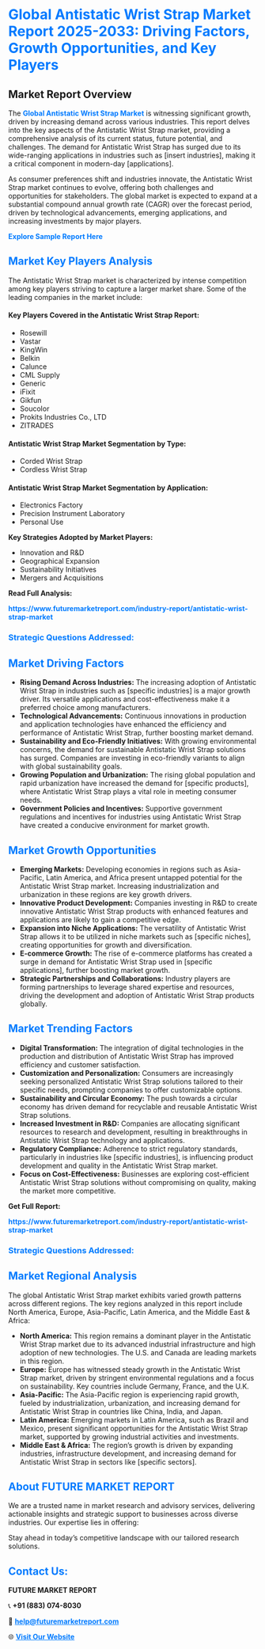 <h1 style="color: #007BFF;">Global Antistatic Wrist Strap Market Report 2025-2033: Driving Factors, Growth Opportunities, and Key Players</h1>

<section id="overview">
<h2>Market Report Overview</h2>
<p>The <a href="https://www.futuremarketreport.com/industry-report/antistatic-wrist-strap-market" style="color: #007BFF; text-decoration: none;"><strong>Global Antistatic Wrist Strap Market</strong></a> is witnessing significant growth, driven by increasing demand across various industries. This report delves into the key aspects of the Antistatic Wrist Strap market, providing a comprehensive analysis of its current status, future potential, and challenges. The demand for Antistatic Wrist Strap has surged due to its wide-ranging applications in industries such as [insert industries], making it a critical component in modern-day [applications].</p>
<p>As consumer preferences shift and industries innovate, the Antistatic Wrist Strap market continues to evolve, offering both challenges and opportunities for stakeholders. The global market is expected to expand at a substantial compound annual growth rate (CAGR) over the forecast period, driven by technological advancements, emerging applications, and increasing investments by major players.</p>
</section>

<section id="overview">
<p><a href="https://www.futuremarketreport.com/request-sample/reportId=57880" style="color: #007BFF; text-decoration: none;"><strong>Explore Sample Report Here</strong></a></p>
</section>

<section id="key-players">
<h2 style="color: #007BFF;">Market Key Players Analysis</h2>
<p>The Antistatic Wrist Strap market is characterized by intense competition among key players striving to capture a larger market share. Some of the leading companies in the market include:</p>
<h4>Key Players Covered in the Antistatic Wrist Strap Report:</h4>
<ul><li>Rosewill</li><li>Vastar</li><li>KingWin</li><li>Belkin</li><li>Calunce</li><li>CML Supply</li><li>Generic</li><li>iFixit</li><li>Gikfun</li><li>Soucolor</li><li>Prokits Industries Co., LTD</li><li>ZITRADES</li></ul>
<h4>Antistatic Wrist Strap Market Segmentation by Type:</h4>
<ul><li>Corded Wrist Strap</li><li>Cordless Wrist Strap</li></ul>

<h4>Antistatic Wrist Strap Market Segmentation by Application:</h4>
<ul><li>Electronics Factory</li><li>Precision Instrument Laboratory</li><li>Personal Use</li></ul>
<p><strong>Key Strategies Adopted by Market Players:</strong></p>
<ul>
<li>Innovation and R&D</li>
<li>Geographical Expansion</li>
<li>Sustainability Initiatives</li>
<li>Mergers and Acquisitions</li>
</ul>
</section>

<section>
<p><strong>Read Full Analysis: </strong></p><a href="https://www.futuremarketreport.com/industry-report/antistatic-wrist-strap-market" style="color: #007BFF; text-decoration: none;"><strong>https://www.futuremarketreport.com/industry-report/antistatic-wrist-strap-market</strong></a>
<h3 style="color: #007BFF;">Strategic Questions Addressed:</h3>
</section>

<section id="driving-factors">
<h2 style="color: #007BFF;">Market Driving Factors</h2>
<ul>
<li><strong>Rising Demand Across Industries:</strong> The increasing adoption of Antistatic Wrist Strap in industries such as [specific industries] is a major growth driver. Its versatile applications and cost-effectiveness make it a preferred choice among manufacturers.</li>
<li><strong>Technological Advancements:</strong> Continuous innovations in production and application technologies have enhanced the efficiency and performance of Antistatic Wrist Strap, further boosting market demand.</li>
<li><strong>Sustainability and Eco-Friendly Initiatives:</strong> With growing environmental concerns, the demand for sustainable Antistatic Wrist Strap solutions has surged. Companies are investing in eco-friendly variants to align with global sustainability goals.</li>
<li><strong>Growing Population and Urbanization:</strong> The rising global population and rapid urbanization have increased the demand for [specific products], where Antistatic Wrist Strap plays a vital role in meeting consumer needs.</li>
<li><strong>Government Policies and Incentives:</strong> Supportive government regulations and incentives for industries using Antistatic Wrist Strap have created a conducive environment for market growth.</li>
</ul>
</section>

<section id="growth-opportunities">
<h2 style="color: #007BFF;">Market Growth Opportunities</h2>
<ul>
<li><strong>Emerging Markets:</strong> Developing economies in regions such as Asia-Pacific, Latin America, and Africa present untapped potential for the Antistatic Wrist Strap market. Increasing industrialization and urbanization in these regions are key growth drivers.</li>
<li><strong>Innovative Product Development:</strong> Companies investing in R&D to create innovative Antistatic Wrist Strap products with enhanced features and applications are likely to gain a competitive edge.</li>
<li><strong>Expansion into Niche Applications:</strong> The versatility of Antistatic Wrist Strap allows it to be utilized in niche markets such as [specific niches], creating opportunities for growth and diversification.</li>
<li><strong>E-commerce Growth:</strong> The rise of e-commerce platforms has created a surge in demand for Antistatic Wrist Strap used in [specific applications], further boosting market growth.</li>
<li><strong>Strategic Partnerships and Collaborations:</strong> Industry players are forming partnerships to leverage shared expertise and resources, driving the development and adoption of Antistatic Wrist Strap products globally.</li>
</ul>
</section>

<section id="trending-factors">
<h2 style="color: #007BFF;">Market Trending Factors</h2>
<ul>
<li><strong>Digital Transformation:</strong> The integration of digital technologies in the production and distribution of Antistatic Wrist Strap has improved efficiency and customer satisfaction.</li>
<li><strong>Customization and Personalization:</strong> Consumers are increasingly seeking personalized Antistatic Wrist Strap solutions tailored to their specific needs, prompting companies to offer customizable options.</li>
<li><strong>Sustainability and Circular Economy:</strong> The push towards a circular economy has driven demand for recyclable and reusable Antistatic Wrist Strap solutions.</li>
<li><strong>Increased Investment in R&D:</strong> Companies are allocating significant resources to research and development, resulting in breakthroughs in Antistatic Wrist Strap technology and applications.</li>
<li><strong>Regulatory Compliance:</strong> Adherence to strict regulatory standards, particularly in industries like [specific industries], is influencing product development and quality in the Antistatic Wrist Strap market.</li>
<li><strong>Focus on Cost-Effectiveness:</strong> Businesses are exploring cost-efficient Antistatic Wrist Strap solutions without compromising on quality, making the market more competitive.</li>
</ul>
</section>

<section>
<p><strong>Get Full Report: </strong></p><a href="https://www.futuremarketreport.com/industry-report/antistatic-wrist-strap-market" style="color: #007BFF; text-decoration: none;"><strong>https://www.futuremarketreport.com/industry-report/antistatic-wrist-strap-market</strong></a>
<h3 style="color: #007BFF;">Strategic Questions Addressed:</h3>
</section>


<section id="regional-analysis">
<h2 style="color: #007BFF;">Market Regional Analysis</h2>
<p>The global Antistatic Wrist Strap market exhibits varied growth patterns across different regions. The key regions analyzed in this report include North America, Europe, Asia-Pacific, Latin America, and the Middle East & Africa:</p>
<ul>
<li><strong>North America:</strong> This region remains a dominant player in the Antistatic Wrist Strap market due to its advanced industrial infrastructure and high adoption of new technologies. The U.S. and Canada are leading markets in this region.</li>
<li><strong>Europe:</strong> Europe has witnessed steady growth in the Antistatic Wrist Strap market, driven by stringent environmental regulations and a focus on sustainability. Key countries include Germany, France, and the U.K.</li>
<li><strong>Asia-Pacific:</strong> The Asia-Pacific region is experiencing rapid growth, fueled by industrialization, urbanization, and increasing demand for Antistatic Wrist Strap in countries like China, India, and Japan.</li>
<li><strong>Latin America:</strong> Emerging markets in Latin America, such as Brazil and Mexico, present significant opportunities for the Antistatic Wrist Strap market, supported by growing industrial activities and investments.</li>
<li><strong>Middle East & Africa:</strong> The region’s growth is driven by expanding industries, infrastructure development, and increasing demand for Antistatic Wrist Strap in sectors like [specific sectors].</li>
</ul>
</section>

<footer>
<h2 style="color: #007BFF;">About FUTURE MARKET REPORT</h2>
<p>We are a trusted name in market research and advisory services, delivering actionable insights and strategic support to businesses across diverse industries. Our expertise lies in offering:</p>

<p>Stay ahead in today’s competitive landscape with our tailored research solutions.</p>

<h2 style="color: #007BFF;">Contact Us:</h2>
<p><strong>FUTURE MARKET REPORT</strong></p>
<p>📞 <strong>+91 (883) 074-8030</strong></p>
<p>📧 <strong><a href="mailto:help@futuremarketreport.com" style="color: #007BFF;">help@futuremarketreport.com</a></strong></p>
<p>🌐 <strong><a href="https://www.futuremarketreport.com/" style="color: #007BFF;">Visit Our Website</a></strong></p>
</footer>